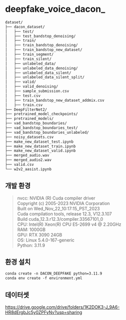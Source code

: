 # deepfake_voice_dacon_

```md
dataset/
├── dacon_dataset/
│   ├── test/
│   ├── test_bandstop_denoising/
│   ├── train/
│   ├── train_bandstop_denoising/
│   ├── train_bandstop_new_dataset/
│   ├── train_segment/
│   ├── train_silent/
│   ├── unlabeled_data/
│   ├── unlabeled_data_denoising/
│   ├── unlabeled_data_silent/
│   ├── unlabeled_data_silent_split/
│   ├── valid/
│   ├── valid_denoising/
│   ├── sample_submission.csv
│   ├── test.csv
│   ├── train_bandstop_new_dataset_addmix.csv
│   ├── train.csv
├── DeepFilterNet2/
├── pretrained_model_checkpoints/
├── pretrained_models/
├── vad_bandstop_boundaries/
├── vad_bandstop_boundaries_test/
├── vad_bandstop_boundaries_unlabeled/
├── noisy_datasets.csv
├── make_new_dataset_test.ipynb
├── make_new_dataset_train.ipynb
├── make_new_dataset_valid.ipynb
├── merged_audio.wav
├── merged_audio2.wav
├── valid.csv
└── w2v2_aasist.ipynb

```

## 개발 환경
> nvcc: NVIDIA (R) Cuda compiler driver  
Copyright (c) 2005-2023 NVIDIA Corporation  
Built on Wed_Nov_22_10:17:15_PST_2023  
Cuda compilation tools, release 12.3, V12.3.107  
Build cuda_12.3.r12.3/compiler.33567101_0  
CPU: Intel(R) Xeon(R) CPU E5-2699 v4 @ 2.20GHz  
RAM: 1000GB  
GPU: RTX 3090 24GB  
OS: Linux 5.4.0-167-generic  
Python: 3.11.9  

## 환경 설치
```md
conda create -n DACON_DEEPFAKE python=3.11.9
conda env create -f environment.yml

```

## 데이터셋
https://drive.google.com/drive/folders/1K2DOK3-J_9A6-HR8dErgbJc5y0ZPFyNv?usp=sharing










